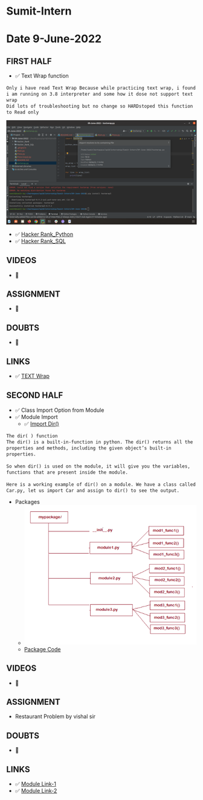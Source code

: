 # Sumit-Intern

# Date 9-June-2022


## FIRST HALF

- ✅ Text Wrap function
```
Only i have read Text Wrap Because while practicing text wrap, i found i am running on 3.8 interpreter and some how it dose not support text wrap  
Did lots of troubleshooting but no change so HARDstoped this function to Read only

```

![Alt text](wrap_text_error.png?raw="True")

- ✅ [Hacker Rank_Python](https://github.com/sp18-interns/Sumit-Intern/tree/main/09-June-2022/Hacker_Rank)
- ✅ [Hacker Rank_SQL](https://github.com/sp18-interns/Sumit-Intern/tree/main/09-June-2022/Hacker_Rank_SQL)
## VIDEOS
- 🚫

## ASSIGNMENT
- 🚫

## DOUBTS
- 🚫

## LINKS 
- ✅ [TEXT Wrap](https://docs.python.org/3/library/textwrap.html)


## SECOND HALF 
- ✅ Class Import Option from Module
- ✅ Module Import
    - ✅ [ Import Dir()](https://github.com/sp18-interns/Sumit-Intern/tree/main/09-June-2022/test_sumit)
```
The dir( ) function
The dir() is a built-in-function in python. The dir() returns all the properties and methods, including the given object’s built-in properties.

So when dir() is used on the module, it will give you the variables, functions that are present inside the module.

Here is a working example of dir() on a module. We have a class called Car.py, let us import Car and assign to dir() to see the output.
```
- Packages
  - ![img.png](img.png)
  - [Package Code](https://github.com/sp18-interns/Sumit-Intern/tree/main/09-June-2022/Module)

## VIDEOS
- 🚫

## ASSIGNMENT
- Restaurant Problem by vishal sir

## DOUBTS
- 🚫

## LINKS
- ✅ [Module Link-1](https://www.w3schools.com/python/python_modules.asp)
- ✅ [Module Link-2](https://www.programiz.com/python-programming/modules)
